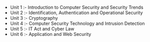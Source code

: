 - Unit 1 :- Introduction to Computer Security and Security Trends
- Unit 2 :- Identification, Authentication and Operational Security
- Unit 3 :- Cryptography
- Unit 4 :- Computer Security Technology and Intrusion Detection
- Unit 5 :- IT Act and Cyber Law
- Unit 6 :- Application and Web Security
